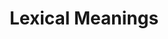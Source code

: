 ---
word: "true"

types: "word"

title: "Lexical Meanings"

categories: ['']

tags: ['Lexical', 'Meanings']

arabic: 'المعاني المعجمية'

arexps: []

enwords: ['Lexical Meanings']

enexps: []

arlexicons: 'ع'

enlexicons: 'L'

authors: ['Ruqayya Roshdy']

translators: ['']

citations: 'مقدمة في حوسبة اللغة العربية'

sources: 'مركز الملك عبدالله بن عبدالعزيز الدولي لخدمة اللغة العربية'

slug: ""
---